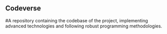 ## Codeverse
#A repository containing the codebase of the project, implementing advanced technologies and following robust programming methodologies.
  
              
                    
              
   
